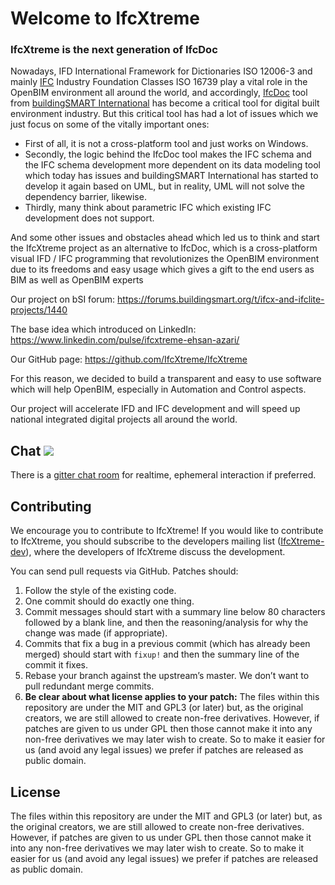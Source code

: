# Welcome to IfcXtreme
### IfcXtreme is the next generation of IfcDoc

Nowadays, IFD International Framework for Dictionaries ISO 12006-3 and mainly [IFC](https://www.buildingsmart.org/about/what-is-openbim/ifc-introduction/) Industry Foundation Classes ISO 16739 play a vital role in the OpenBIM environment all around the world, and accordingly, [IfcDoc](https://technical.buildingsmart.org/resources/ifcdoc/) tool from [buildingSMART International](https://www.buildingsmart.org/) has become a critical tool for digital built environment industry.
But this critical tool has had a lot of issues which we just focus on some of the vitally important ones:

* First of all, it is not a cross-platform tool and just works on Windows.
* Secondly, the logic behind the IfcDoc tool makes the IFC schema and the IFC schema development more dependent on its data modeling tool which today has issues and buildingSMART International has started to develop it again based on UML, but in reality, UML will not solve the dependency barrier, likewise.
* Thirdly, many think about parametric IFC which existing IFC development does not support.

And some other issues and obstacles ahead which led us to think and start the IfcXtreme project as an alternative to IfcDoc, which is a cross-platform visual IFD / IFC programming that revolutionizes the OpenBIM environment due to its freedoms and easy usage which gives a gift to the end users as BIM as well as OpenBIM experts

Our project on bSI forum: https://forums.buildingsmart.org/t/ifcx-and-ifclite-projects/1440

The base idea which introduced on LinkedIn: https://www.linkedin.com/pulse/ifcxtreme-ehsan-azari/

Our GitHub page: https://github.com/IfcXtreme/IfcXtreme


For this reason, we decided to build a transparent and easy to use software which will help OpenBIM, especially in Automation and Control aspects.

Our project will accelerate IFD and IFC development and will speed up national integrated digital projects all around the world.


## Chat [![](https://img.shields.io/gitter/room/IfcXtreme/community.svg?color=blueviolet)](https://gitter.im/IfcXtreme/community)
There is a [gitter chat room](https://gitter.im/IfcXtreme/community#) for realtime, ephemeral interaction if preferred.

## Contributing
We encourage you to contribute to IfcXtreme! If you would like to contribute to IfcXtreme, you should subscribe to the developers mailing list ([IfcXtreme-dev](http://eepurl.com/gvsWSP)), where the developers of IfcXtreme discuss the development.

You can send pull requests via GitHub. Patches should:

1.  Follow the style of the existing code.
2.  One commit should do exactly one thing.
3.  Commit messages should start with a summary line below 80 characters followed by a blank line, and then the reasoning/analysis for why the change was made (if appropriate).
4.  Commits that fix a bug in a previous commit (which has already been merged) should start with `fixup!` and then the summary line of the commit it fixes.
5.  Rebase your branch against the upstream’s master. We don’t want to pull redundant merge commits.
6.  **Be clear about what license applies to your patch:** The files within this repository are under the MIT and GPL3 (or later) but, as the original creators, we are still allowed to create non-free derivatives. However, if patches are given to us under GPL then those cannot make it into any non-free derivatives we may later wish to create. So to make it easier for us (and avoid any legal issues) we prefer if patches are released as public domain.

## License
The files within this repository are under the MIT and GPL3 (or later) but, as the original creators, we are still allowed to create non-free derivatives. However, if patches are given to us under GPL then those cannot make it into any non-free derivatives we may later wish to create. So to make it easier for us (and avoid any legal issues) we prefer if patches are released as public domain.
